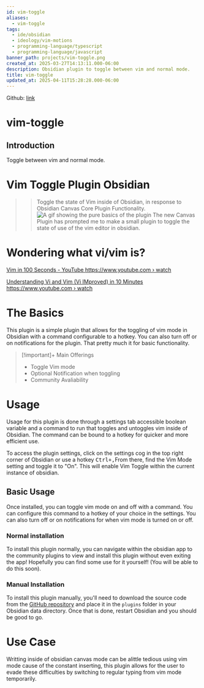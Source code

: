 ```yaml
---
id: vim-toggle
aliases:
  - vim-toggle
tags:
  - ide/obsidian
  - ideology/vim-motions
  - programming-language/typescript
  - programming-language/javascript
banner_path: projects/vim-toggle.png
created_at: 2025-03-27T14:13:11.000-06:00
description: Obsidian plugin to toggle between vim and normal mode.
title: vim-toggle
updated_at: 2025-04-11T15:28:28.000-06:00
---
```


Github: [link](https://github.com/conneroisu/vim-toggle)

# vim-toggle

## Introduction

Toggle between vim and normal mode.

# Vim Toggle Plugin Obsidian

> > Toggle the state of Vim inside of Obsidian, in response to Obsidian Canvas Core Plugin Functionality.
> > ![A gif showing the pure basics of the plugin](dist/img/projects/vim-toggle/legendary.gif)
> > The new Canvas Plugin has prompted me to make a small plugin to toggle the state of use of the vim editor in obsidian.

# Wondering what vi/vim is?

[Vim in 100 Seconds - YouTube https://www.youtube.com › watch ](https://www.google.com/url?sa=t&rct=j&q=&esrc=s&source=web&cd=&ved=2ahUKEwjM4-3Es6v8AhW1KX0KHYH4Bs8QtwJ6BAgOEAI&url=https%3A%2F%2Fwww.youtube.com%2Fwatch%3Fv%3D-txKSRn0qeA&usg=AOvVaw0opUAcd4wCUwrJmBWm0zox)

[Understanding Vi and Vim (Vi IMproved) in 10 Minutes https://www.youtube.com › watch ](https://www.google.com/url?sa=t&rct=j&q=&esrc=s&source=web&cd=&ved=2ahUKEwjM4-3Es6v8AhW1KX0KHYH4Bs8QtwJ6BAgQEAI&url=https%3A%2F%2Fwww.youtube.com%2Fwatch%3Fv%3Dnbph7RYWhwM&usg=AOvVaw0WsJDH24HqQHumDJS09xYX)

# The Basics

This plugin is a simple plugin that allows for the toggling of vim mode in Obsidian with a command configurable to a hotkey. You can also turn off or on notifications for the plugin. That pretty much it for basic functionality.

> [!important]+ Main Offerings
>
> - Toggle Vim mode
> - Optional Notification when toggling
> - Community Avaliability

# Usage

Usage for this plugin is done through a settings tab accessible boolean variable and a command to run that toggles and untoggles vim inside of Obsidian. The command can be bound to a hotkey for quicker and more efficient use.

To access the plugin settings, click on the settings cog in the top right corner of Obsidian or use a hotkey <kbd>Ctrl<kbd>+</kbd>,</kbd>From there, find the Vim Mode setting and toggle it to "On". This will enable Vim Toggle within the current instance of obsidian.

## Basic Usage

Once installed, you can toggle vim mode on and off with a command. You can configure this command to a hotkey of your choice in the settings. You can also turn off or on notifications for when vim mode is turned on or off.

### Normal installation

To install this plugin normally, you can navigate within the obsidian app to the community plugins to view and install this plugin without even exiting the app! Hopefully you can find some use for it yourself! (You will be able to do this soon).

### Manual Installation

To install this plugin manually, you'll need to download the source code from the [GitHub repository](https://github.com/nkomarn/obsidian-vim-mode) and place it in the `plugins` folder in your Obsidian data directory. Once that is done, restart Obsidian and you should be good to go.

# Use Case

Writting inside of obsidian canvas mode can be alittle tedious using vim mode cause of the constant inserting, this plugin allows for the user to evade these difficulties by switching to regular typing from vim mode temporarily.
